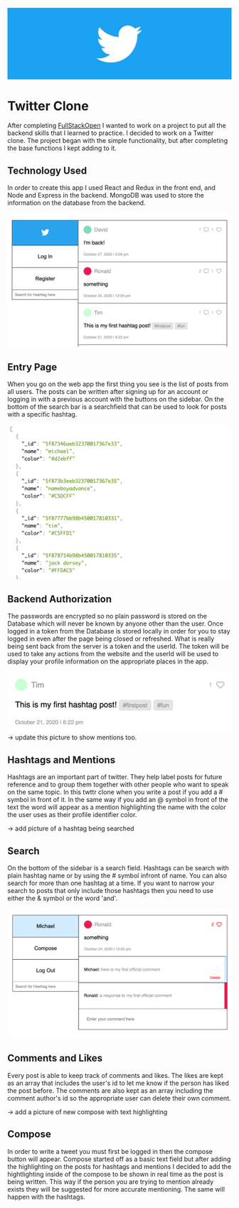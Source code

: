 
![Twitter Banner](./readme-images/twitter.jpg)

# Twitter Clone
After completing [FullStackOpen](https://fullstackopen.com/en/) I wanted to work on a project to put all the backend skills that I learned to practice. I decided to work on a Twitter clone. The project began with the simple functionality, but after completing the base functions I kept adding to it.

## Technology Used
In order to create this app I used React and Redux in the front end, and Node and Express in the backend. MongoDB was used to store the information on the database from the backend.

![Entry Page](./readme-images/main-page.png)

## Entry Page
When you go on the web app the first thing you see is the list of posts from all users. The posts can be written after signing up for an account or logging in with a previous account with the buttons on the sidebar. On the bottom of the search bar is a searchfield that can be used to look for posts with a specific hashtag.

![Back End](./readme-images/new-back-end.png)

## Backend Authorization
The passwords are encrypted so no plain password is stored on the Database which will never be known by anyone other than the user. Once logged in a token from the Database is stored locally in order for you to stay logged in even after the page being closed or refreshed. What is really being sent back from the server is a token and the userId. The token will be used to take any actions from the website and the userId will be used to display your profile information on the appropriate places in the app.

![Entry Page](./readme-images/hashtag.png)
-> update this picture to show mentions too.

## Hashtags and Mentions
Hashtags are an important part of twitter. They help label posts for future reference and to group them together with other people who want to speak on the same topic. In this twttr clone when you write a post if you add a # symbol in front of it. In the same way if you add an @ symbol in front of the text the word will appear as a mention highlighting the name with the color the user uses as their profile identifier color.

-> add picture of a hashtag being searched

## Search
On the bottom of the sidebar is a search field. Hashtags can be search with plain hashtag name or by using the # symbol infront of name. You can also search for more than one hashtag at a time. If you want to narrow your search to posts that only include those hashtags then you need to use either the & symbol or the word 'and'.

![Comments Page](./readme-images/new-comments.png)

## Comments and Likes
Every post is able to keep track of comments and likes. The likes are kept as an array that includes the user's id to let me know if the person has liked the post before. The comments are also kept as an array including the comment author's id so the appropriate user can delete their own comment.

-> add a picture of new compose with text highlighting

## Compose
In order to write a tweet you must first be logged in then the compose button will appear. Compose started off as a basic text field but after adding the highlighting on the posts for hashtags and mentions I decided to add the hightlighting inside of the compose to be shown in real time as the post is being written. This way if the person you are trying to mention already exists they will be suggested for more accurate mentioning. The same will happen with the hashtags.